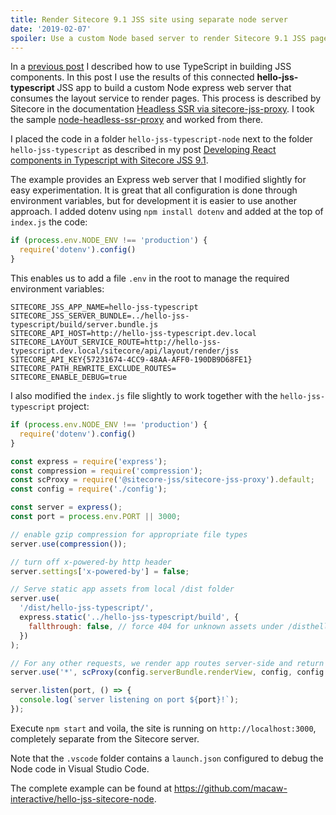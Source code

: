 ```yaml
---
title: Render Sitecore 9.1 JSS site using separate node server
date: '2019-02-07'
spoiler: Use a custom Node based server to render Sitecore 9.1 JSS pages.
---
```


In a [previous post](/sitecore_jss_typescript) I described how to use TypeScript in
building JSS components. In this post I use the results of this connected **hello-jss-typescript**
JSS app to build a custom Node express web server that consumes the layout service to render
pages. This process is described by Sitecore in the documentation  [Headless SSR via sitecore-jss-proxy](https://jss.sitecore.com/docs/techniques/ssr/headless-mode-ssr#headless-ssr-via-sitecore-jss-proxy).
I took the sample [node-headless-ssr-proxy](https://github.com/Sitecore/jss/tree/dev/samples/node-headless-ssr-proxy) and worked from there.

I placed the code in a folder `hello-jss-typescript-node` next to the folder `hello-jss-typescript`
as described in my post [Developing React components in Typescript with Sitecore JSS 9.1](/sitecore_jss_typescript).

The example provides an Express web server that I modified slightly for easy
experimentation. It is great that all configuration is done through environment variables, but for development it is easier to use another
approach. I added dotenv using `npm install dotenv` and added at the
top of `index.js` the code:

```javascript
if (process.env.NODE_ENV !== 'production') {
  require('dotenv').config()
}
```
This enables us to add a file `.env` in the root to manage the required
environment variables:

```
SITECORE_JSS_APP_NAME=hello-jss-typescript
SITECORE_JSS_SERVER_BUNDLE=../hello-jss-typescript/build/server.bundle.js
SITECORE_API_HOST=http://hello-jss-typescript.dev.local
SITECORE_LAYOUT_SERVICE_ROUTE=http://hello-jss-typescript.dev.local/sitecore/api/layout/render/jss
SITECORE_API_KEY{57231674-4CC9-48AA-AFF0-190DB9D68FE1}
SITECORE_PATH_REWRITE_EXCLUDE_ROUTES=
SITECORE_ENABLE_DEBUG=true
```

I also modified the `index.js` file slightly to work together with the
`hello-jss-typescript` project:

```javascript
if (process.env.NODE_ENV !== 'production') {
  require('dotenv').config()
}

const express = require('express');
const compression = require('compression');
const scProxy = require('@sitecore-jss/sitecore-jss-proxy').default;
const config = require('./config');

const server = express();
const port = process.env.PORT || 3000;

// enable gzip compression for appropriate file types
server.use(compression());

// turn off x-powered-by http header
server.settings['x-powered-by'] = false;

// Serve static app assets from local /dist folder
server.use(
  '/dist/hello-jss-typescript/',
  express.static('../hello-jss-typescript/build', {
    fallthrough: false, // force 404 for unknown assets under /disthello-jss-typescript/
  })
);

// For any other requests, we render app routes server-side and return them
server.use('*', scProxy(config.serverBundle.renderView, config, config.serverBundle.parseRouteUrl));

server.listen(port, () => {
  console.log(`server listening on port ${port}!`);
});
```

Execute `npm start` and voila, the site is running on `http://localhost:3000`, completely separate from the Sitecore server.

Note that the `.vscode` folder contains a `launch.json` configured to debug the Node code in Visual Studio Code.

The complete example can be found at https://github.com/macaw-interactive/hello-jss-sitecore-node.